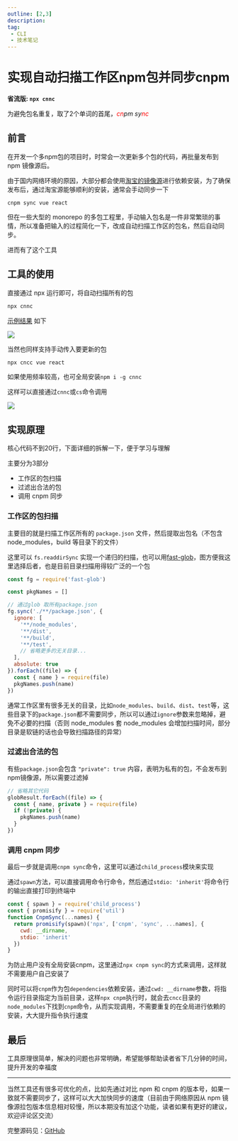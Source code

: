 ```yaml
---
outline: [2,3]
description: 
tag:
 - CLI
 - 技术笔记
---
```


# 实现自动扫描工作区npm包并同步cnpm

**省流版: `npx cnnc`**

为避免包名重复，取了2个单词的首尾，*<span style="color:red">cn</span>pm sy<span style="color:red">nc</span>*

## 前言
在开发一个多npm包的项目时，时常会一次更新多个包的代码，再批量发布到 npm 镜像源后。

由于国内网络环境的原因，大部分都会使用[淘宝的镜像源](https://npmmirror.com/)进行依赖安装，为了确保发布后，通过淘宝源能够顺利的安装，通常会手动同步一下

`cnpm sync vue react`

但在一些大型的 monorepo 的多包工程里，手动输入包名是一件非常繁琐的事情，所以准备把输入的过程简化一下，改成自动扫描工作区的包名，然后自动同步。

进而有了这个工具

## 工具的使用
直接通过 npx 运行即可，将自动扫描所有的包

```sh
npx cnnc
```

[示例结果](https://app.warp.dev/block/wrTUBqnxdg65BqCTgtSgD5) 如下

![](https://img.cdn.sugarat.top/mdImg/MTY5NDI0OTI5MjYwMg==694249292602)

当然也同样支持手动传入要更新的包

```sh
npx cncc vue react
```

如果使用频率较高，也可全局安装`npm i -g cnnc`

这样可以直接通过`cnnc`或`cs`命令调用

![](https://img.cdn.sugarat.top/mdImg/MTY5NDI1NDAxNTM0Nw==694254015347)

## 实现原理
核心代码不到20行，下面详细的拆解一下，便于学习与理解

主要分为3部分
* 工作区的包扫描
* 过滤出合法的包
* 调用 cnpm 同步

### 工作区的包扫描
主要目的就是扫描工作区所有的 `package.json` 文件，然后提取出包名（不包含 node_modules，build 等目录下的文件）

这里可以 `fs.readdirSync` 实现一个递归的扫描，也可以用[fast-glob](https://github.com/mrmlnc/fast-glob#readme)，图方便我这里选择后者，也是目前目录扫描用得较广泛的一个包

```js
const fg = require('fast-glob')

const pkgNames = []

// 通过glob 取所有package.json
fg.sync('./**/package.json', {
  ignore: [
    '**/node_modules',
    '**/dist',
    '**/build',
    '**/test',
    // 省略更多的无关目录...
  ],
  absolute: true
}).forEach((file) => {
  const { name } = require(file)
  pkgNames.push(name)
})
```
通常工作区里有很多无关的目录，比如`node_modules`、`build`、`dist`、`test`等，这些目录下的`package.json`都不需要同步，所以可以通过`ignore`参数来忽略掉，避免不必要的扫描（否则 node_modules 套 node_modules 会增加扫描时间，部分目录是软链的话也会导致扫描路径的异常）

### 过滤出合法的包
有些`package.json`会包含 `"private": true` 内容，表明为私有的包，不会发布到npm镜像源，所以需要过滤掉

```js
// 省略其它代码
globResult.forEach((file) => {
  const { name, private } = require(file)
  if (!private) {
    pkgNames.push(name)
  }
})
```

### 调用 cnpm 同步
最后一步就是调用`cnpm sync`命令，这里可以通过`child_process`模块来实现

通过`spawn`方法，可以直接调用命令行命令，然后通过`stdio: 'inherit'`将命令行的输出直接打印到终端中
```js
const { spawn } = require('child_process')
const { promisify } = require('util')
function CnpmSync(...names) {
  return promisify(spawn)('npx', ['cnpm', 'sync', ...names], {
    cwd: __dirname,
    stdio: 'inherit'
  })
}
```
为防止用户没有全局安装cnpm，这里通过`npx cnpm sync`的方式来调用，这样就不需要用户自己安装了

同时可以将`cnpm`作为包`dependencies`依赖安装，通过`cwd: __dirname`参数，将指令运行目录指定为当前目录，这样`npx cnpm`执行时，就会去`cncc`目录的`node_modules`下找到`cnpm`命令，从而实现调用，不需要重复的在全局进行依赖的安装，大大提升指令执行速度

## 最后
工具原理很简单，解决的问题也非常明确，希望能够帮助读者省下几分钟的时间，提升开发的幸福度

---

当然工具还有很多可优化的点，比如先通过对比 npm 和 cnpm 的版本号，如果一致就不需要同步了，这样可以大大加快同步的速度（目前由于网络原因从 npm 镜像源拉包版本信息相对较慢，所以本期没有加这个功能，读者如果有更好的建议，欢迎评论区交流）

完整源码见：[GitHub](https://github.com/ATQQ/tools/blob/main/packages/cli/sync-cnpm/README.md)